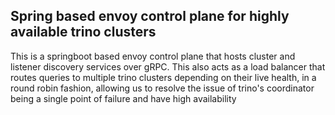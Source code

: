 ## Spring based envoy control plane for highly available trino clusters

This is a springboot based envoy control plane that hosts cluster and listener discovery services over gRPC. This also acts as a load balancer that routes queries to multiple trino 
clusters depending on their live health, in a round robin fashion, allowing us to resolve the issue of trino's coordinator being a single point of failure and have high availability
